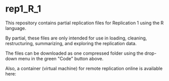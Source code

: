 # rep1_R_1
This repository contains partial replication files for Replication 1 using the R language.

By partial, these files are only intended for use in loading, cleaning, restructuring, summarizing, and exploring the replication data.

The files can be downloaded as one compressed folder using the drop-down menu in the green "Code" button above.

Also, a container (virtual machine) for remote replication online is available here:
